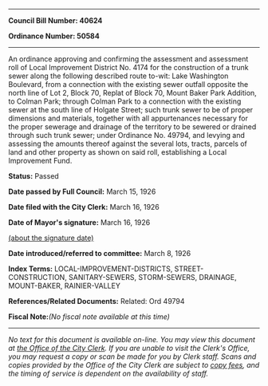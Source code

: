 

********

**Council Bill Number: 40624**
   
**Ordinance Number: 50584**
********

 An ordinance approving and confirming the assessment and assessment roll of Local Improvement District No. 4174 for the construction of a trunk sewer along the following described route to-wit: Lake Washington Boulevard, from a connection with the existing sewer outfall opposite the north line of Lot 2, Block 70, Replat of Block 70, Mount Baker Park Addition, to Colman Park; through Colman Park to a connection with the existing sewer at the south line of Holgate Street; such trunk sewer to be of proper dimensions and materials, together with all appurtenances necessary for the proper sewerage and drainage of the territory to be sewered or drained through such trunk sewer; under Ordinance No. 49794, and levying and assessing the amounts thereof against the several lots, tracts, parcels of land and other property as shown on said roll, establishing a Local Improvement Fund.

**Status:** Passed
   
**Date passed by Full Council:** March 15, 1926
   
**Date filed with the City Clerk:** March 16, 1926
   
**Date of Mayor's signature:** March 16, 1926
   
[(about the signature date)](/~public/approvaldate.htm)
   
   
   
**Date introduced/referred to committee:** March 8, 1926
   
   
**Index Terms:** LOCAL-IMPROVEMENT-DISTRICTS, STREET-CONSTRUCTION, SANITARY-SEWERS, STORM-SEWERS, DRAINAGE, MOUNT-BAKER, RAINIER-VALLEY

**References/Related Documents:** Related: Ord 49794

**Fiscal Note:**_(No fiscal note available at this time)_
********

_No text for this document is available on-line. You may view this document at [the Office of the City Clerk](http://www.seattle.gov/leg/clerk/contactUs.htm). If you are unable to visit the Clerk's Office, you may request a copy or scan be made for you by Clerk staff. Scans and copies provided by the Office of the City Clerk are subject to [copy fees](http://clerk.seattle.gov/~public/clerkfees.htm), and the timing of service is dependent on the availability of staff._


